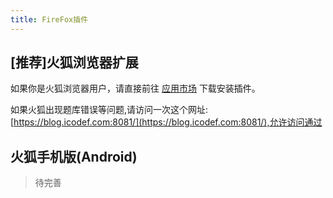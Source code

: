 ```yaml
---
title: FireFox插件
---
```

## [推荐]火狐浏览器扩展

如果你是火狐浏览器用户，请直接前往
[应用市场](https://addons.mozilla.org/zh-CN/firefox/addon/%E8%B6%85%E6%98%9F%E6%85%95%E8%AF%BE%E5%B0%8F%E5%B7%A5%E5%85%B7/)
下载安装插件。

如果火狐出现题库错误等问题,请访问一次这个网址:[https://blog.icodef.com:8081/](https://blog.icodef.com:8081/),允许访问通过

## 火狐手机版(Android)
> 待完善
